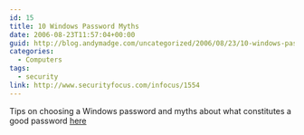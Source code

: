 ```yaml
---
id: 15
title: 10 Windows Password Myths
date: 2006-08-23T11:57:04+00:00
guid: http://blog.andymadge.com/uncategorized/2006/08/23/10-windows-password-myths/
categories:
  - Computers
tags:
  - security
link: http://www.securityfocus.com/infocus/1554
---
```

Tips on choosing a Windows password and myths about what constitutes a good password [here](http://www.securityfocus.com/infocus/1554)